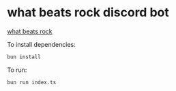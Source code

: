 # what beats rock discord bot

[what beats rock](https://www.whatbeatsrock.com/)

To install dependencies:

```bash
bun install
```

To run:

```bash
bun run index.ts
```
